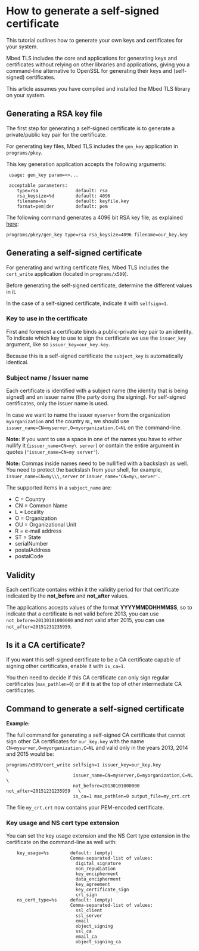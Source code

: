 # How to generate a self-signed certificate

This tutorial outlines how to generate your own keys and certificates for your system.

Mbed TLS includes the core and applications for generating keys and certificates without relying on other libraries and applications, giving you a command-line alternative to OpenSSL for generating their keys and (self-signed) certificates.

This article assumes you have compiled and installed the Mbed TLS library on your system.

## Generating a RSA key file

The first step for generating a self-signed certificate is to generate a private/public key pair for the certificate.

For generating key files, Mbed TLS includes the `gen_key` application in `programs/pkey`.

This key generation application accepts the following arguments:
```
 usage: gen_key param=<>...

 acceptable parameters:
    type=rsa              default: rsa
    rsa_keysize=%d        default: 4096
    filename=%s           default: keyfile.key
    format=pem|der        default: pem
```
The following command generates a 4096 bit RSA key file, as explained [here](/kb/cryptography/rsa-key-pair-generator.md):
```
programs/pkey/gen_key type=rsa rsa_keysize=4096 filename=our_key.key
```

## Generating a self-signed certificate

For generating and writing certificate files, Mbed TLS includes the `cert_write` application (located in `programs/x509`).

Before generating the self-signed certificate, determine the different values in it.

In the case of a self-signed certificate, indicate it with `selfsign=1`.

### Key to use in the certificate

First and foremost a certificate binds a public-private key pair to an identity. To indicate which key to use to sign the certificate we use the `issuer_key` argument, like so `issuer_key=our_key.key`.

Because this is a self-signed certificate the `subject_key` is automatically identical.

### Subject name / Issuer name

Each certificate is identified with a subject name (the identity that is being signed) and an issuer name (the party doing the signing). For self-signed certificates, only the issuer name is used.

In case we want to name the issuer `myserver` from the organization `myorganization` and the country `NL`, we should use `issuer_name=CN=myserver,O=myorganization,C=NL` on the command-line.

<span class="notes">**Note:** If you want to use a space in one of the names you have to either nullify it (`issuer_name=CN=my\ server`) or contain the entire argument in quotes (`"issuer_name=CN=my server"`).</span>

<span class="notes">**Note:** Commas inside names need to be nullified with a backslash as well. You need to protect the backslash from your shell, for example, `issuer_name=CN=my\\\,server` or `issuer_name='CN=my\,server'`.</span>

The supported items in a `subject_name` are:

* C = Country
* CN = Common Name
* L = Locality
* O = Organization
* OU = Organizational Unit
* R = e-mail address
* ST = State
* serialNumber
* postalAddress
* postalCode

## Validity

Each certificate contains within it the validity period for that certificate indicated by the **not_before** and **not_after** values.

The applications accepts values of the format **YYYYMMDDHHMMSS**, so to indicate that a certificate is not valid before 2013, you can use `not_before=20130101000000` and not valid after 2015, you can use `not_after=20151231235959`.

## Is it a CA certificate?

If you want this self-signed certificate to be a CA certificate capable of signing other certificates, enable it with `is_ca=1`.

You then need to decide if this CA certificate can only sign regular certificates (`max_pathlen=0`) or if it is at the top of other intermediate CA certificates.

## Command to generate a self-signed certificate

**Example:**

The full command for generating a self-signed CA certificate that cannot sign other CA certificates for `our_key.key` with the name `CN=myserver,O=myorganization,C=NL` and valid only in the years 2013, 2014 and 2015 would be:
```
programs/x509/cert_write selfsign=1 issuer_key=our_key.key                    \
                         issuer_name=CN=myserver,O=myorganization,C=NL        \
                         not_before=20130101000000 not_after=20151231235959   \
                         is_ca=1 max_pathlen=0 output_file=my_crt.crt
```
The file `my_crt.crt` now contains your PEM-encoded certificate.

### Key usage and NS cert type extension

You can set the key usage extension and the NS Cert type extension in the certificate on the command-line as well with:
```
    key_usage=%s        default: (empty)
                        Comma-separated-list of values:
                          digital_signature
                          non_repudiation
                          key_encipherment
                          data_encipherment
                          key_agreement
                          key_certificate_sign
                          crl_sign
    ns_cert_type=%s     default: (empty)
                        Comma-separated-list of values:
                          ssl_client
                          ssl_server
                          email
                          object_signing
                          ssl_ca
                          email_ca
                          object_signing_ca
```
<!---generate-a-self-signed-certificate
,"Step-by-step guide on how to generate a self-signed certificate with Mbed TLS instead of OpenSSL.",,"generate, certificate generation, self-signed, cert_write, gen_key, CA certificate",published,"2013-10-31 12:13:00",2,19910,"2015-07-02 11:48:00","Paul Bakker"--->
